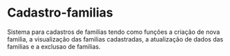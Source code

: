 # Cadastro-familias

Sistema para cadastros de familias tendo como funções a criação de nova familia, a visualização das familias
cadastradas, a atualização de dados das familias e a exclusao de familias.
